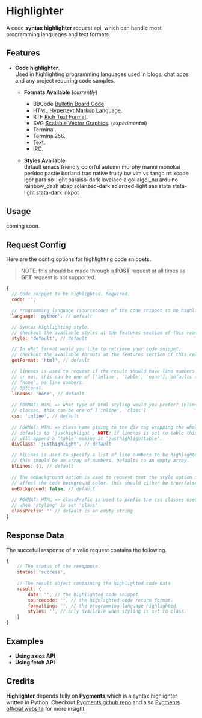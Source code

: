 # Highlighter

A code **syntax highlighter** request api, which can handle most programming languages and text formats.


## Features

* **Code highlighter**.  
Used in highlighting programming languages used in blogs, chat apps and any project requiring code samples.

  * **Formats Available** (_currently_)
    * BBCode [Bulletin Board Code](https://en.wikipedia.org/wiki/BBCode).
    * HTML [Hypertext Markup Language](https://www.w3schools.com/html/html_intro.asp).
    * RTF [Rich Text Format](https://en.wikipedia.org/wiki/Rich_Text_Format).
    * SVG [Scalable Vector Graphics](https://developer.mozilla.org/en-US/docs/Web/SVG). (_experimental_)
    * Terminal.
    * Terminal256.
    * Text.
    * IRC.

  * **Styles Available**  
    default emacs friendly colorful autumn murphy manni monokai perldoc pastie borland trac native fruity bw vim vs tango rrt xcode igor paraiso-light paraiso-dark lovelace algol algol_nu arduino rainbow_dash abap solarized-dark solarized-light sas stata stata-light stata-dark inkpot


## Usage
coming soon.


## Request Config

Here are the config options for highlighting code snippets.  
>NOTE: this should be made through a **POST** request at all times as **GET** request is not supported.

```javascript
{
  // Code snippet to be highlighted. Required.
  code: '',

  // Programming language (sourcecode) of the code snippet to be highlighted. Required. 
  language: 'python', // default

  // Syntax highlighting style.
  // checkout the available styles at the features section of this readme.
  style: 'default', // default

  // In what format would you like to retrieve your code snippet,
  // checkout the available formats at the features section of this readme.
  getFormat: 'html', // default

  // linenos is used to request if the result should have line numbers
  // or not, this can be one of ['inline', 'table', 'none'], defaults to
  // 'none', no line numbers.
  // Optional.
  lineNos: 'none', // default
  
  // FORMAT: HTML => what type of html styling would you prefer? inline css or
  // classes, this can be one of ['inline', 'class']
  css: 'inline', // default
  
  // FORMAT: HTML => class name giving to the div tag wrapping the whole code block
  // defaults to 'justhighlight', NOTE: if linenos is set to table this
  // will append a 'table' making it 'justhighlighttable'.
  divClass: 'justhighlight', // default

  // hlLines is used to specify a list of line numbers to be highlighted in your code snippet
  // this should be an array of numbers. Defaults to an empty array.
  hlLines: [], // default
  
  // The noBackground option is used to request that the style option selected should not
  // affect the code background color. this should either be true/false 
  noBackground: false, // default
  
  // FORMAT: HTML => classPrefix is used to prefix the css classes used
  // when 'styling' is set 'class'
  classPrefix: '' // default is an empty string
}
```

## Response Data

The succefull response of a valid request contains the following.

```javascript
{
    // The status of the reesponse.
    status: 'success',
    
    // The result object containing the highlighted code data
    result: {
        data: '', // the highlighted code snippet.
        sourcecode: '', // the highlighted code return format. 
        formatting: '', // the programming language highlighted.
        styles: '', // only available when styling is set to class.
    }
}
```

## Examples

* **Using axios API**
* **Using fetch API**


## Credits

**Highlighter** depends fully on **Pygments** which is a syntax highlighter written in Python. Checkout [Pygments github repo](https://github.com/pygments/pygments) and also [Pygments official website](https://pygments.org/) for more insight.